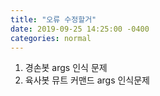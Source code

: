 ```yaml
---
title: "오류 수정할거"
date: 2019-09-25 14:25:00 -0400
categories: normal
---
```


1. 경손봇 args 인식 문제
2. 육사봇 뮤트 커맨드 args 인식문제
